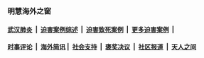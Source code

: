 
### 明慧海外之窗

####  [武汉肺炎](indexes/365.md?t=05251601) &nbsp;|&nbsp;  [迫害案例综述](indexes/328.md?t=05251601) &nbsp;|&nbsp; [迫害致死案例](indexes/277.md?t=05251601)  &nbsp;|&nbsp; [更多迫害案例](indexes/81.md?t=05251601)  &nbsp;|&nbsp; 
####  [时事评论](indexes/19.md?t=05251601) &nbsp;|&nbsp; [海外简讯](indexes/245.md?t=05251601)&nbsp;|&nbsp;  [社会支持](indexes/140.md?t=05251601) &nbsp;|&nbsp; [褒奖决议](indexes/282.md?t=05251601) &nbsp;|&nbsp; [社区报道](indexes/91.md?t=05251601)  &nbsp;|&nbsp; [天人之间](indexes/78.md?t=05251601) 

